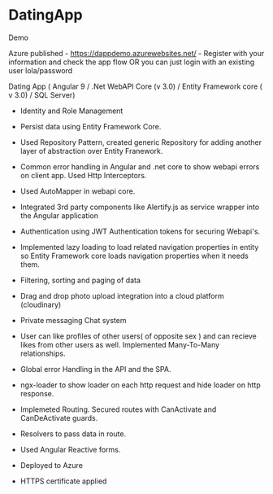 # DatingApp

Demo

Azure published - https://dappdemo.azurewebsites.net/ - Register with your information and check the app flow OR you can just login with an existing user lola/password



Dating App ( Angular 9 / .Net WebAPI Core (v 3.0) / Entity Framework core ( v 3.0) / SQL Server)

- Identity and Role Management

- Persist data using Entity Framework Core.

- Used Repository Pattern, created generic Repository for adding another layer of abstraction over Entity Franework. 

- Common error handling in Angular and .net core to show webapi errors on client app. Used Http Interceptors.

- Used AutoMapper in webapi core.

- Integrated 3rd party components like Alertify.js as service wrapper into the Angular application

- Authentication using JWT Authentication tokens for securing Webapi's.

- Implemented lazy loading to load related navigation properties in entity so Entity Framework core loads navigation properties when it needs them.

- Filtering, sorting and paging of data

- Drag and drop photo upload integration into a cloud platform (cloudinary)

- Private messaging Chat system

- User can like profiles of other users( of opposite sex ) and can recieve likes from other users as well. Implemented Many-To-Many relationships.

- Global error Handling in the API and the SPA.

- ngx-loader to show loader on each http request and hide loader on http response.

- Implemeted Routing. Secured routes with CanActivate and CanDeActivate guards.

- Resolvers to pass data in route.

- Used Angular Reactive forms.

- Deployed to Azure

- HTTPS certificate applied
